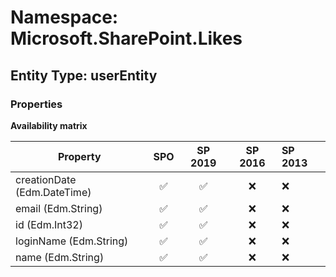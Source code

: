 # Namespace: Microsoft.SharePoint.Likes

## Entity Type: userEntity

### Properties

**Availability matrix**

Property | SPO | SP 2019 | SP 2016 | SP 2013
----------|:---:|:-------:|:-------:|:-------
creationDate (Edm.DateTime) | ✅ | ✅ | ❌ | ❌
email (Edm.String) | ✅ | ✅ | ❌ | ❌
id (Edm.Int32) | ✅ | ✅ | ❌ | ❌
loginName (Edm.String) | ✅ | ✅ | ❌ | ❌
name (Edm.String) | ✅ | ✅ | ❌ | ❌
